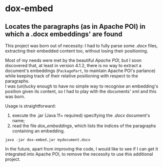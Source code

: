 # dox-embed
## Locates the paragraphs (as in Apache POI) in which a .docx embeddings' are found

This project was born out of necessity: I had to fully parse some *.docx* files, extracting their embedded content too, without losing their positioning.  

Most of my needs were met by the beautiful *Apache POI*, but I soon discovered that, at least in version 4.1.2, there is no way to extract a document's embeddings (`PackagePart`, to maintain Apache POI's parlance) while keeping track of their relative positioning with respect to the paragraphs.  
I was (un)lucky enough to have no simple way to recognise an embedding's position given its content, so I had to play with the documents' xml and this was born.  


Usage is straightforward:
1. execute the .jar (Java 11+ required) specifying the *.docx* document's name;
2. read the file *dox_embeddings*, which lists the indices of the paragraphs containing an embedding.
```
java -jar dox-embed.jar mydocument.docx
```

In the future, apart from improving the code, I would like to see if I can get it integrated into Apache POI, to remove the necessity to use this additional project.
